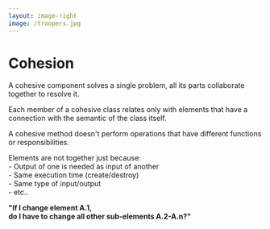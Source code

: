 ```yaml
---
layout: image-right
image: /troopers.jpg
---
```


# Cohesion

<p v-click>
A cohesive component solves a single problem, 
all its parts collaborate together to resolve it.
</p>
<p v-click>
  <span v-mark.mark.blue=2>Each member</span>
  of a cohesive class 
  <span v-mark.mark.blue=2>relates only</span>
  with elements that have a 
  <span v-mark.mark.blue=2>connection</span>
  with the
  <span v-mark.mark.blue=2>semantic of the class</span>
  itself.
</p>
<p v-click>
  A cohesive method 
  <span v-mark.mark.blue=3>doesn't perform</span>
  operations that have 
  <span v-mark.mark.blue=3>
  different functions or responsibilities.
  </span>
</p>
<p v-click>
  Elements are not together just because:
  <br> - Output of one is needed as input of another
  <br> - Same execution time (create/destroy)
  <br> - Same type of input/output
  <br> - etc..
</p>

<strong v-click>
"If I change element A.1,
<br>
do I have to change all other sub-elements A.2-A.n?"
</strong>

